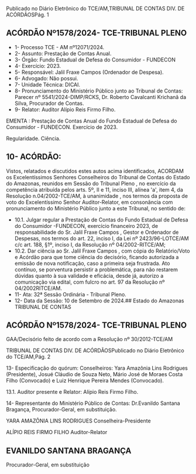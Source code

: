 Publicado  no  Diário  Eletrônico do TCE/AM,TRIBUNAL DE CONTAS DIV. DE ACÓRDÃOSPág. 1

## ACÓRDÃO Nº1578/2024- TCE-TRIBUNAL PLENO

- 1- Processo TCE - AM nº12071/2024.
- 2- Assunto: Prestação de Contas Anual.
- 3- Órgão: Fundo Estadual de Defesa do Consumidor - FUNDECON
- 4- Exercício: 2023.
- 5- Responsável: Jalil Fraxe Campos (Ordenador de Despesa).
- 6- Advogado: Não possui.
- 7- Unidade Técnica: DICAI.
- 8- Pronunciamento  do  Ministério  Público  junto  ao  Tribunal  de  Contas: Parecer  nº 5541/2024-DIMP/RCKS,  Dr.  Roberto  Cavalcanti  Krichanã  da  Silva,  Procurador  de Contas.
- 9- Relator: Auditor Alípio Reis Firmo Filho.

EMENTA : Prestação  de  Contas  Anual  do  Fundo Estadual de Defesa do Consumidor - FUNDECON. Exercício de 2023.

Regularidade. Ciência.

## 10-  ACÓRDÃO:

Vistos, relatados e discutidos estes autos acima identificados, ACORDAM os Excelentíssimos Senhores Conselheiros do Tribunal de Contas do Estado do Amazonas, reunidos em Sessão do Tribunal Pleno , no exercício da competência atribuída pelos arts. 5º, II e 11, inciso III, alínea 'a', item 4, da Resolução n.04/2002-TCE/AM, à unanimidade , nos termos da proposta de voto do Excelentíssimo Senhor Auditor-Relator, em consonância com pronunciamento do Ministério Público junto a este Tribunal, no sentido de:

- 10.1. Julgar regular a Prestação de Contas do Fundo Estadual de Defesa do Consumidor -FUNDECON, exercício financeiro 2023, de responsabilidade do Sr.  Jalil  Fraxe  Campos ,  Gestor  e  Ordenador de Despesas, nos termos do art. 22, inciso I, da Lei nº 2423/96-LOTCE/AM c/c art. 188, §1º, inciso I, da Resolução nº 04/2002-RITCE/AM;
- 10.2. Dar ciência ao Sr. Jalil Fraxe Campos , com cópia do Relatório/Voto e Acórdão  para  que  tome  ciência  do  decisório,  ficando  autorizada  a emissão  de  nova  notificação,  caso  a  primeira  seja  frustrada.  Ato contínuo,  se  porventura  persistir  a  problemática,  para  não  restarem dúvidas quanto  à sua validade e eficácia, desde  já, autorizo a comunicação via edital, com fulcro no art. 97 da Resolução nº 04/2002RITCE/AM.
- 11-  Ata: 32ª Sessão Ordinária - Tribunal Pleno.
- 12-  Data da Sessão: 10 de Setembro de 2024.## Estado do Amazonas TRIBUNAL DE CONTAS

## ACÓRDÃO Nº1578/2024- TCE-TRIBUNAL PLENO

GAA/Decisório feito de acordo com a Resolução nº 30/2012-TCE/AM

TRIBUNAL DE CONTAS DIV. DE ACÓRDÃOSPublicado  no  Diário  Eletrônico do TCE/AM,Pág. 2

13-  Especificação do quórum: Conselheiros: Yara Amazônia Lins Rodrigues (Presidente),  Josué  Cláudio  de  Souza  Neto,  Mário  José  de  Moraes  Costa  Filho (Convocado) e Luiz Henrique Pereira Mendes (Convocado).

13.1. Auditor presente e Relator: Alípio Reis Firmo Filho.

14-  Representante do Ministério Público de Contas: Dr.Evanildo Santana Bragança, Procurador-Geral, em substituição.

YARA AMAZÔNIA LINS RODRIGUES Conselheira-Presidente

ALÍPIO REIS FIRMO FILHO Auditor-Relator

## EVANILDO SANTANA BRAGANÇA

Procurador-Geral, em substituição
